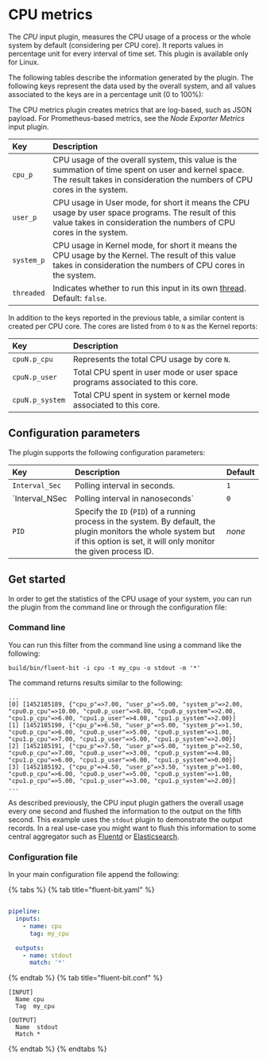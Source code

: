 # CPU metrics

The _CPU_ input plugin, measures the CPU usage of a process or the whole system by default (considering per CPU core). It reports values in percentage unit for every interval of time set. This plugin is available only for Linux.

The following tables describe the information generated by the plugin. The following keys represent the data used by the overall system, and all values associated to the keys are in a percentage unit (0 to 100%):

The CPU metrics plugin creates metrics that are log-based, such as JSON payload. For Prometheus-based metrics, see the _Node Exporter Metrics_ input plugin.

| Key        | Description                                                                                                                                                                    |
|:-----------|:-------------------------------------------------------------------------------------------------------------------------------------------------------------------------------|
| `cpu_p`    | CPU usage of the overall system, this value is the summation of time spent on user and kernel space. The result takes in consideration the numbers of CPU cores in the system. |
| `user_p`   | CPU usage in User mode, for short it means the CPU usage by user space programs. The result of this value takes in consideration the numbers of CPU cores in the system.       |
| `system_p` | CPU usage in Kernel mode, for short it means the CPU usage by the Kernel. The result of this value takes in consideration the numbers of CPU cores in the system.              |
| `threaded` | Indicates whether to run this input in its own [thread](../../administration/multithreading.md#inputs). Default: `false`.                                                      |

In addition to the keys reported in the previous table, a similar content is created per CPU core. The cores are listed from `0` to `N` as the Kernel reports:

| Key             | Description                                                                  |
|:----------------|:-----------------------------------------------------------------------------|
| `cpuN.p_cpu`    | Represents the total CPU usage by core `N`.                                  |
| `cpuN.p_user`   | Total CPU spent in user mode or user space programs associated to this core. |
| `cpuN.p_system` | Total CPU spent in system or kernel mode associated to this core.            |

## Configuration parameters

The plugin supports the following configuration parameters:

| Key            | Description                                                                                                                                                                         | Default |
|:---------------|:------------------------------------------------------------------------------------------------------------------------------------------------------------------------------------|:--------|
| `Interval_Sec` | Polling interval in seconds.                                                                                                                                                        | `1`     |
| `Interval_NSec | Polling interval in nanoseconds`                                                                                                                                                    | `0`     |
| `PID`          | Specify the `ID` (`PID`) of a running process in the system. By default, the plugin monitors the whole system but if this option is set, it will only monitor the given process ID. | _none_  |

## Get started

In order to get the statistics of the CPU usage of your system, you can run the plugin from the command line or through the configuration file:

### Command line

You can run this filter from the command line using a command like the following:

```shell
build/bin/fluent-bit -i cpu -t my_cpu -o stdout -m '*'
```

The command returns results similar to the following:

```text
...
[0] [1452185189, {"cpu_p"=>7.00, "user_p"=>5.00, "system_p"=>2.00, "cpu0.p_cpu"=>10.00, "cpu0.p_user"=>8.00, "cpu0.p_system"=>2.00, "cpu1.p_cpu"=>6.00, "cpu1.p_user"=>4.00, "cpu1.p_system"=>2.00}]
[1] [1452185190, {"cpu_p"=>6.50, "user_p"=>5.00, "system_p"=>1.50, "cpu0.p_cpu"=>6.00, "cpu0.p_user"=>5.00, "cpu0.p_system"=>1.00, "cpu1.p_cpu"=>7.00, "cpu1.p_user"=>5.00, "cpu1.p_system"=>2.00}]
[2] [1452185191, {"cpu_p"=>7.50, "user_p"=>5.00, "system_p"=>2.50, "cpu0.p_cpu"=>7.00, "cpu0.p_user"=>3.00, "cpu0.p_system"=>4.00, "cpu1.p_cpu"=>6.00, "cpu1.p_user"=>6.00, "cpu1.p_system"=>0.00}]
[3] [1452185192, {"cpu_p"=>4.50, "user_p"=>3.50, "system_p"=>1.00, "cpu0.p_cpu"=>6.00, "cpu0.p_user"=>5.00, "cpu0.p_system"=>1.00, "cpu1.p_cpu"=>5.00, "cpu1.p_user"=>3.00, "cpu1.p_system"=>2.00}]
...
```

As described previously, the CPU input plugin gathers the overall usage every one second and flushed the information to the output on the fifth second. This example uses the `stdout` plugin to demonstrate the output records. In a real use-case you might want to flush this information to some central aggregator such as [Fluentd](http://fluentd.org) or [Elasticsearch](http://elastic.co).

### Configuration file

In your main configuration file append the following:

{% tabs %}
{% tab title="fluent-bit.yaml" %}

```yaml

pipeline:
  inputs:
    - name: cpu
      tag: my_cpu

  outputs:
    - name: stdout
      match: '*'
```

{% endtab %}
{% tab title="fluent-bit.conf" %}

```shell
[INPUT]
  Name cpu
  Tag  my_cpu

[OUTPUT]
  Name  stdout
  Match *
```

{% endtab %}
{% endtabs %}